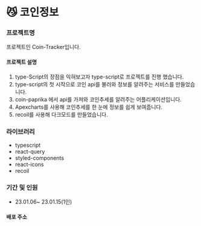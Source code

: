 # 😼 코인정보

### 프로젝트명
프로젝트인 Coin-Tracker입니다.

#### 프로젝트 설명
1. type-Script의 장점을 익혀보고자 type-script로 프로젝트를 진행 했습니다.
2. type-script의 첫 시작으로 코인 api를 불러와 정보를 알려주는 서비스를 만들었습니다.
3. coin-paprika 에서 api를 가져와 코인추세를 알려주는 어플리케이션입니다.
4. Apexcharts를 사용해 코인추세를 한 눈에 정보를 쉽게 보여줍니다. 
5. recoil를 사용해 다크모드를 만들었습니다.


### 라이브러리
- typescript
- react-query
- styled-components
- react-icons
- recoil

### 기간 및 인원
- 23.01.06~ 23.01.15(1인)

#### 배포 주소
